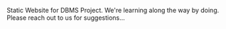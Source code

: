 Static Website for DBMS Project. We're learning along the way by doing. Please reach out to us for suggestions...
